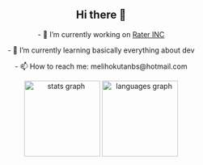 ## <div align="center">Hi there 👋</div>

<div align="center">
  <p>- 🔭 I’m currently working on <a href="https://github.com/Rater-Inc">Rater INC</a></p>
  <p>- 🌱 I’m currently learning basically everything about dev</p>
  <p>- 📫 How to reach me: melihokutanbs@hotmail.com</p>
</div>

<div align="center">
  <img src="https://github-readme-stats.vercel.app/api?username=Sirmelihy&hide_title=false&hide_rank=false&show_icons=true&include_all_commits=true&count_private=true&disable_animations=false&theme=tokyonight&locale=en&hide_border=false&order=1" height="150" alt="stats graph"  />
  <img src="https://github-readme-stats.vercel.app/api/top-langs?username=Sirmelihy&locale=en&hide_title=false&layout=compact&card_width=320&langs_count=5&theme=tokyonight&hide_border=false&order=2" height="150" alt="languages graph"  />


<!--
**Sirmelihy/Sirmelihy** is a ✨ _special_ ✨ repository because its `README.md` (this file) appears on your GitHub profile.
##Hi there 👋
Here are some ideas to get you started:

- 🔭 I’m currently working on ...
- 🌱 I’m currently learning ...
- 👯 I’m looking to collaborate on ...
- 🤔 I’m looking for help with ...
- 💬 Ask me about ...
- 📫 How to reach me: ...
- 😄 Pronouns: ...
- ⚡ Fun fact: ...
-->
